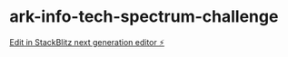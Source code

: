 # ark-info-tech-spectrum-challenge

[Edit in StackBlitz next generation editor ⚡️](https://stackblitz.com/~/github.com/tabrezdal/ark-info-tech-spectrum-challenge)